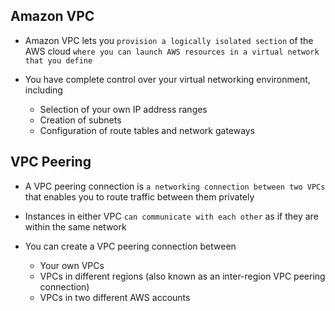 ## Amazon VPC

- Amazon VPC lets you `provision a logically isolated section` of the AWS cloud `where you can launch AWS resources in a virtual network that you define`

- You have complete control over your virtual networking environment, including
  - Selection of your own IP address ranges
  - Creation of subnets
  - Configuration of route tables and network gateways

## VPC Peering

- A VPC peering connection is `a networking connection between two VPCs` that enables you to route traffic between them privately

- Instances in either VPC `can communicate with each other` as if they are within the same network

- You can create a VPC peering connection between
  - Your own VPCs
  - VPCs in different regions (also known as an inter-region VPC peering connection)
  - VPCs in two different AWS accounts
